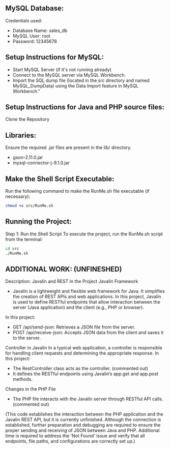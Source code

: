 ## MySQL Database:
Credentials used:
- Database Name: sales_db
- MySQL User: root
- Password: 12345678

## Setup Instructions for MySQL:
- Start MySQL Server (if it's not running already)
- Connect to the MySQL server via MySQL Workbench.
- Import the SQL dump file (located in the src directory and named MySQL_DumpData) using the Data Import feature in MySQL Workbench."

## Setup Instructions for Java and PHP source files:
Clone the Repository

## Libraries: 
Ensure the required .jar files are present in the lib/ directory.
- gson-2.11.0.jar 
- mysql-connector-j-9.1.0.jar


## Make the Shell Script Executable: 
Run the following command to make the RunMe.sh file executable (if necessary): 
```bash
chmod +x src/RunMe.sh 
```

## Running the Project:
Step 1: Run the Shell Script To execute the project, run the RunMe.sh script from the terminal: 
```bash
cd src
./RunMe.sh
```
## ADDITIONAL WORK: (UNFINESHED)
Description: Javalin and REST in the Project
Javalin Framework
- Javalin is a lightweight and flexible web framework for Java. It simplifies the creation of REST APIs and web applications. In this project, Javalin is used to define RESTful endpoints that allow interaction between the server (Java application) and the client (e.g., PHP or browser).

In this project:
* GET /api/send-json: Retrieves a JSON file from the server.
* POST /api/receive-json: Accepts JSON data from the client and saves it to the server.

Controller in Javalin
In a typical web application, a controller is responsible for handling client requests and determining the appropriate response. In this project:
* The RestController class acts as the controller. (commented out)
* It defines the RESTful endpoints using Javalin’s app.get and app.post methods.

Changes in the PHP File
-  The PHP file interacts with the Javalin server through RESTful API calls. (commented out)

(This code establishes the interaction between the PHP application and the Javalin REST API, but it is currently unfinished. Although the connection is established, further preparation and debugging are required to ensure the proper sending and receiving of JSON between Java and PHP. Additional time is required to address the 'Not Found' issue and verify that all endpoints, file paths, and configurations are correctly set up.)
